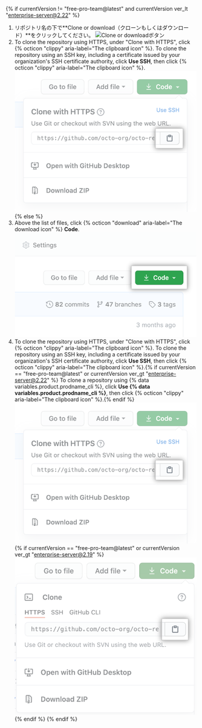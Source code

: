 {% if currentVersion != "free-pro-team@latest" and currentVersion ver_lt "enterprise-server@2.22" %}
1. リポジトリ名の下で**Clone or download（クローンもしくはダウンロード）**をクリックしてください。 ![Clone or downloadボタン](/assets/images/help/repository/clone-repo-clone-url-button.png)
2. To clone the repository using HTTPS, under "Clone with HTTPS", click
{% octicon "clippy" aria-label="The clipboard icon" %}.
To clone the repository using an SSH key, including a certificate issued by your organization's SSH certificate authority, click **Use SSH**, then click
{% octicon "clippy" aria-label="The clipboard icon" %}.
![クローンURLボタン](/assets/images/help/repository/https-url-clone.png)
{% else %}
1. Above the list of files, click {% octicon "download" aria-label="The download icon" %} **Code**. !["Code" button](/assets/images/help/repository/code-button.png)
1. To clone the repository using HTTPS, under "Clone with HTTPS", click
{% octicon "clippy" aria-label="The clipboard icon" %}. To clone the repository using an SSH key, including a certificate issued by your organization's SSH certificate authority, click **Use SSH**, then click {% octicon "clippy" aria-label="The clipboard icon" %}.{% if currentVersion == "free-pro-team@latest" or currentVersion ver_gt "enterprise-server@2.22" %} To clone a repository using {% data variables.product.prodname_cli %}, click **Use {% data variables.product.prodname_cli %}**, then click {% octicon "clippy" aria-label="The clipboard icon" %}.{% endif %}
  ![The clipboard icon for copying the URL to clone a repository](/assets/images/help/repository/https-url-clone.png)
  {% if currentVersion == "free-pro-team@latest" or currentVersion ver_gt "enterprise-server@2.19" %}
  ![The clipboard icon for copying the URL to clone a repository with GitHub CLI](/assets/images/help/repository/https-url-clone-cli.png){% endif %}
{% endif %}
